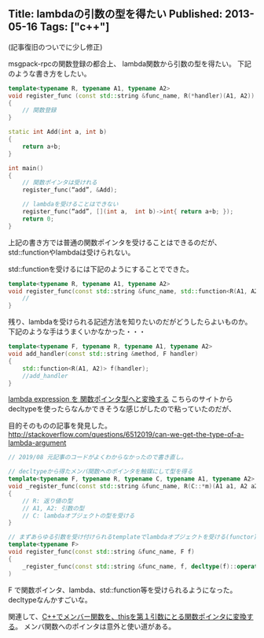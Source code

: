 Title: lambdaの引数の型を得たい
Published: 2013-05-16
Tags: ["c++"]
---

(記事復旧のついでに少し修正)

msgpack-rpcの関数登録の都合上、 lambda関数から引数の型を得たい。 下記のような書き方をしたい。

```c++
template<typename R, typename A1, typename A2>
void register_func (const std::string &func_name, R(*handler)(A1, A2))
{
    // 関数登録
}

static int Add(int a, int b)
{
    return a+b;
}

int main()
{
    // 関数ポインタは受けれる
    register_func(“add”, &Add);

    // lambdaを受けることはできない
    register_func(“add”, [](int a,  int b)->int{ return a+b; });
    return 0;
}

```

上記の書き方では普通の関数ポインタを受けることはできるのだが、 std::functionやlambdaは受けられない。

std::functionを受けるには下記のようにすることでできた。

```c++
template<typename R, typename A1, typename A2>
void register_func(const std::string &func_name, std::function<R(A1, A2) handler) {
    //
}
```

残り、lambdaを受けられる記述方法を知りたいのだがどうしたらよいものか。 下記のような手はうまくいかなかった・・・

```c++
template<typename F, typename R, typename A1, typename A2>
void add_handler(const std::string &method, F handler)
{
    std::function<R(A1, A2)> f(handler);
    //add_handler
}

```

[lambda expression を 関数ポインタ型へと変換する](http://d.hatena.ne.jp/osyo-manga/20121205/1354674180) こちらのサイトから decltypeを使ったらなんかできそうな感じがしたので粘っていたのだが、

目的そのものの記事を発見した。 http://stackoverflow.com/questions/6512019/can-we-get-the-type-of-a-lambda-argument

```c++
// 2019/08 元記事のコードがよくわからなかったので書き直し。

// decltypeから得たメンバ関数へのポインタを触媒にして型を得る
template<typename F, typename R, typename C, typename A1, typename A2>
void _register_func(const std::string &func_name, R(C::*m)(A1 a1, A2 a2)const) // constに注意
{
    // R: 返り値の型
    // A1, A2: 引数の型
    // C: lambdaオブジェクトの型を受ける
}

// まずあらゆる引数を受け付けられるtemplateでlambdaオブジェクトを受ける(functor)
template<typename F>
void register_func(const std::string &func_name, F f)
{
    _register_func(const std::string &func_name, f, decltype(f)::operator());
)
```

F で関数ポインタ、lambda、std::function等を受けられるようになった。 decltypeなんかすごいな。

関連して、[C++でメンバー関数を、thisを第１引数にとる関数ポインタに変換する](https://qiita.com/ousttrue/items/6b207e1d431cf20e04d9)。
メンバ関数へのポインタは意外と使い道がある。
